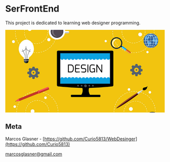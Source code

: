 # SerFrontEnd

This project is dedicated to learning web designer programming.


![](job-description-and-future-of-web-designer.jpg)


## Meta

Marcos Glasner - [https://github.com/Curio5813/WebDesinger](https://github.com/Curio5813)

marcosglasner@gmail.com
